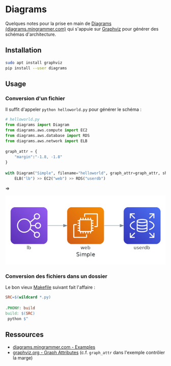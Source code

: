 # Diagrams

Quelques notes pour la prise en main de [Diagrams (diagrams.mingrammer.com)](https://diagrams.mingrammer.com/docs/getting-started/examples) qui s'appuie sur [Graphviz](https://graphviz.org/) pour générer des schémas d'architecture.

## Installation

```bash
sudo apt install graphviz
pip install --user diagrams
```

## Usage

### Conversion d'un fichier

Il suffit d'appeler `python helloworld.py` pour générer le schéma :

```py
# helloworld.py
from diagrams import Diagram
from diagrams.aws.compute import EC2
from diagrams.aws.database import RDS
from diagrams.aws.network import ELB

graph_attr = {
    "margin":"-1.8, -1.8"
}

with Diagram("Simple", filename="helloworld", graph_attr=graph_attr, show=False):
    ELB("lb") >> EC2("web") >> RDS("userdb")

```

=>

![helloworld.png](helloworld.png)

### Conversion des fichiers dans un dossier

Le bon vieux [Makefile](Makefile) suivant fait l'affaire :

```makefile
SRC=$(wildcard *.py)

.PHONY: build
build: $(SRC)
 python $^
```

## Ressources

* [diagrams.mingrammer.com - Examples](https://diagrams.mingrammer.com/docs/getting-started/examples)
* [graphviz.org - Graph Attributes](https://graphviz.org/docs/graph/) (c.f. `graph_attr` dans l'exemple contrôler la marge)
